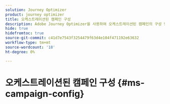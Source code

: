 ```yaml
---
solution: Journey Optimizer
product: journey optimizer
title: 오케스트레이션된 캠페인 구성
description: Adobe Journey Optimizer을 사용하여 오케스트레이션된 캠페인의 구성 단계 알아보기
hide: true
hidefromtoc: true
source-git-commit: c41d7e7543f3254479f63d4e104f471192e63632
workflow-type: tm+mt
source-wordcount: '18'
ht-degree: 0%

---
```


# 오케스트레이션된 캠페인 구성 {#ms-campaign-config}

